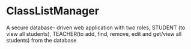 # ClassListManager
A secure database- driven web application with two roles, STUDENT (to view all students), TEACHER(to add, find, remove, edit and get/view all students) from the database
